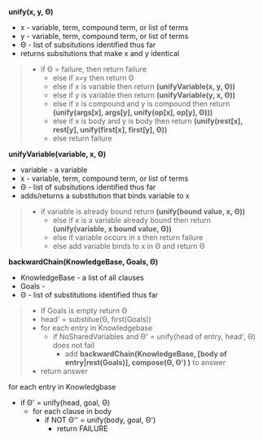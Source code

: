 **unify(x, y, Θ)**  
- x - variable, term, compound term, or list of terms
- y - variable, term, compound term, or list of terms
- Θ - list of subsitutions identified thus far
- returns subsitutions that make x and y identical

> - if Θ = failure, then return failure  
>     - else if x=y then return Θ  
>     - else if x is variable then return **(unifyVariable(x, y, Θ))**  
>     - else if y is variable then return **(unifyVariable(y, x, Θ))**  
>     - else if x is compound and y is compound then return
  **(unify(args[x], args[y], unify(op[x], op[y], Θ)))**  
>     - else if x is body and y is body then return 
  **(unify(rest[x], rest[y], unify(first[x], first[y], Θ))**  
>     - else return failure


**unifyVariable(variable, x, Θ)**  
- variable - a variable
- x - variable, term, compound term, or list of terms
- Θ - list of subsitutions identified thus far
- adds/returns a substitution that binds variable to x

> - if variable is already bound return **(unify(bound value, x, Θ))**  
>     - else if x is a variable already bound then return **(unify(variable, x bound value, Θ))**  
>     - else if variable occurs in x then return failure  
>     - else add variable binds to x in Θ and return Θ

**backwardChain(KnowledgeBase, Goals, Θ)**
- KnowledgeBase - a list of all clauses
- Goals - 
- Θ - list of substitutions identified thus far  

> - If Goals is empty return Θ  
> - head' = substitue(Θ, first(Goals))  
> - for each entry in Knowledgebase  
>    - if NoSharedVariables and Θ' = unify(head of entry, head', Θ) does not fail  
>        - add **backwardChain(KnowledgeBase, [body of entry|rest(Goals)], compose(Θ, Θ')
)** to answer  
> - return answer

for each entry in Knowledgbase
  - if Θ' = unify(head, goal, Θ)
    - for each clause in body
      - if NOT Θ'' = unify(body, goal, Θ')
        - return FAILURE
